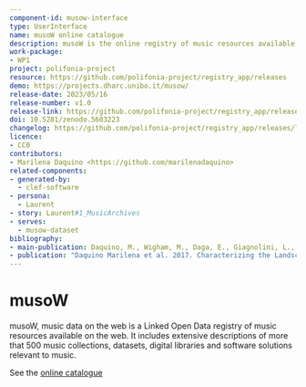 ```yaml
---
component-id: musow-interface
type: UserInterface
name: musoW online catalogue
description: musoW is the online registry of music resources available on the web. It serves the musoW dataset via a number of interfaces for browsing and searching. The interface also allows editing (modifying existing records or creating new ones), searching and querying (via a dedicated SPARQL endpoint). The interface is built on top of CLEF, a LOD-native web application for crowdsourcing.
work-package:
- WP1
project: polifonia-project
resource: https://github.com/polifonia-project/registry_app/releases
demo: https://projects.dharc.unibo.it/musow/
release-date: 2023/05/16
release-number: v1.0
release-link: https://github.com/polifonia-project/registry_app/releases/latest
doi: 10.5281/zenodo.5603223
changelog: https://github.com/polifonia-project/registry_app/releases/latest
licence:
- CC0
contributors:
- Marilena Daquino <https://github.com/marilenadaquino>
related-components:
- generated-by:
  - clef-software
- persona:
  - Laurent
- story: Laurent#1_MusicArchives
- serves:
  - musow-dataset
bibliography:
- main-publication: Daquino, M., Wigham, M., Daga, E., Giagnolini, L., & Tomasi, F. (2023). Clef. a linked open data native system for crowdsourcing. JOCCH. DOI: https://dl.acm.org/doi/10.1145/3594721
- publication: "Daquino Marilena et al. 2017. Characterizing the Landscape of Musical Data on the Web: state of the art and challenges. In Second Workshop on Humanities in the Semantic Web - WHiSe II, 21-25 Oct 2017, Vienna, Austria.
---
```


# musoW

musoW, music data on the web is a Linked Open Data registry of music resources available on the web. It includes extensive descriptions of more that 500 music collections, datasets, digital libraries and software solutions relevant to music.

See the [online catalogue](https://w3id.org/musow/)
